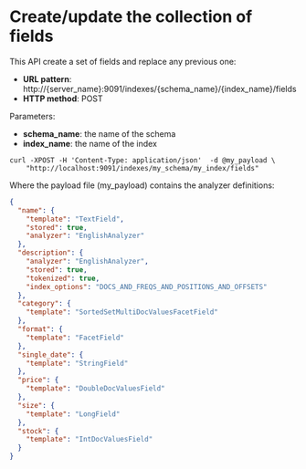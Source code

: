 # Create/update the collection of fields

This API create a set of fields and replace any previous one:

* **URL pattern**: http://{server_name}:9091/indexes/{schema_name}/{index_name}/fields
* **HTTP method**: POST

Parameters:

* **schema_name**: the name of the schema
* **index_name**: the name of the index

```shell
curl -XPOST -H 'Content-Type: application/json'  -d @my_payload \
    "http://localhost:9091/indexes/my_schema/my_index/fields"
```

Where the payload file (my_payload) contains the analyzer definitions:

```json
{
  "name": {
    "template": "TextField",
    "stored": true,
    "analyzer": "EnglishAnalyzer"
  },
  "description": {
    "analyzer": "EnglishAnalyzer",
    "stored": true,
    "tokenized": true,
    "index_options": "DOCS_AND_FREQS_AND_POSITIONS_AND_OFFSETS"
  },
  "category": {
    "template": "SortedSetMultiDocValuesFacetField"
  },
  "format": {
    "template": "FacetField"
  },
  "single_date": {
    "template": "StringField"
  },
  "price": {
    "template": "DoubleDocValuesField"
  },
  "size": {
    "template": "LongField"
  },
  "stock": {
    "template": "IntDocValuesField"
  }
}
```
